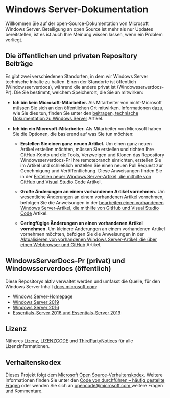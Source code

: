 # <a name="windows-server-documentation"></a>Windows Server-Dokumentation

Willkommen Sie auf der open-Source-Dokumentation von Microsoft Windows Server. Beteiligung an open Source ist mehr als nur Updates bereitstellen, ist es ist auch Ihre Meinung wissen lassen, wenn ein Problem vorliegt.

## <a name="public-vs-private-repo-contributions"></a>Die öffentlichen und privaten Repository Beiträge

Es gibt zwei verschiedenen Standorten, in dem wir Windows Server technische Inhalte zu halten. Einen der Standorte ist öffentlich (Windowsserverdocs), während die andere privat ist (Windowsserverdocs-Pr). Die Sie bestimmt, welchem Speicherort, die Sie an mitwirken:

- **Ich bin kein Microsoft-Mitarbeiter.** Als Mitarbeiter von nicht-Microsoft müssen Sie sich an den öffentlichen Ort mitwirken. Informationen dazu, wie Sie dies tun, finden Sie unter den [beitragen, technische Dokumentation zu Windows Server](https://github.com/MicrosoftDocs/windowsserverdocs/blob/master/CONTRIBUTING.md) Artikel.

- **Ich bin ein Microsoft-Mitarbeiter.** Als Mitarbeiter von Microsoft haben Sie die Optionen, die basierend auf was Sie tun möchten:

    - **Erstellen Sie einen ganz neuen Artikel.** Um einen ganz neuen Artikel erstellen möchten, müssen Sie erstellen und richten Ihre GitHub-Konto und die Tools, Verzweigen und Klonen das Repository Windowsserverdocs-Pr Ihre remotebranch einrichten, erstellen Sie im Artikel und schließlich erstellen Sie einen neuen Pull Request zur Genehmigung und Veröffentlichung. Diese Anweisungen finden Sie in der [Erstellen neuer Windows Server-Artikel, die mithilfe von GitHub und Visual Studio Code](https://github.com/MicrosoftDocs/windowsserverdocs/blob/master/Contributor-guide/create-new-using-github.md) Artikel.

    - **Große Änderungen an einem vorhandenen Artikel vornehmen.** Um wesentliche Änderungen an einem vorhandenen Artikel vornehmen, befolgen Sie die Anweisungen in der [bearbeiten einen vorhandenen Windows Server-Artikel, die mithilfe von GitHub und Visual Studio Code](https://github.com/MicrosoftDocs/windowsserverdocs/blob/master/Contributor-guide/edit-existing-using-github.md) Artikel.

    - **Geringfügige Änderungen an einen vorhandenen Artikel vornehmen.** Um kleinere Änderungen an einem vorhandenen Artikel vornehmen möchten, befolgen Sie die Anweisungen in der [Aktualisieren von vorhandenen Windows Server-Artikel, die über einen Webbrowser und GitHub](https://github.com/MicrosoftDocs/windowsserverdocs/blob/master/Contributor-guide/github-browser-updates.md) Artikel.

## <a name="windowsserverdocs-pr-private-and-windowsserverdocs-public"></a>WindowsServerDocs-Pr (privat) und Windowsserverdocs (öffentlich)

Diese Repositorys aktiv verwaltet werden und umfasst die Quelle, für den Windows Server Inhalt [docs.microsoft.com](https://docs.microsoft.com):

- [Windows Server-Homepage](https://docs.microsoft.com/windows-server/)
- [Windows Server 2019](https://docs.microsoft.com/windows-server/get-started-19/get-started-19)
- [Windows Server 2016](https://docs.microsoft.com/windows-server/get-started/server-basics)
- [Essentials-Server 2016 und Essentials-Server 2019](https://docs.microsoft.com/windows-server-essentials/get-started/get-started)

## <a name="license"></a>Lizenz

Näheres [Lizenz](https://github.com/MicrosoftDocs/windowsserverdocs-pr/blob/master/LICENSE), [LIZENZCODE](https://github.com/MicrosoftDocs/windowsserverdocs-pr/blob/master/LICENSE-CODE) und [ThirdPartyNotices](https://github.com/MicrosoftDocs/windowsserverdocs-pr/blob/master/ThirdPartyNotices) für alle Lizenzinformationen.

## <a name="code-of-conduct"></a>Verhaltenskodex

Dieses Projekt folgt dem [Microsoft Open Source-Verhaltenskodex](https://opensource.microsoft.com/codeofconduct/). Weitere Informationen finden Sie unter den [Code von durchführen – häufig gestellte Fragen](https://opensource.microsoft.com/codeofconduct/faq/) oder wenden Sie sich an [ opencode@microsoft.com ](mailto:opencode@microsoft.com) weitere Fragen und Kommentare.